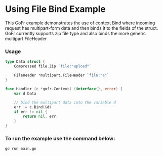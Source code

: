 # Using File Bind Example

This GoFr example demonstrates the use of context Bind where incoming request has multipart-form data and then binds
it to the fields of the struct. GoFr currently supports zip file type and also binds the more generic multipart.FileHeader

### Usage
```go
type Data struct {
    Compressed file.Zip `file:"upload"`

    FileHeader *multipart.FileHeader `file:"a"`
}

func Handler (c *gofr.Context) (interface{}, error) {
    var d Data
    
    // bind the multipart data into the variable d
    err := c.Bind(&d)
    if err != nil {
        return nil, err
    }
}
```

### To run the example use the command below:
```console
go run main.go
```
